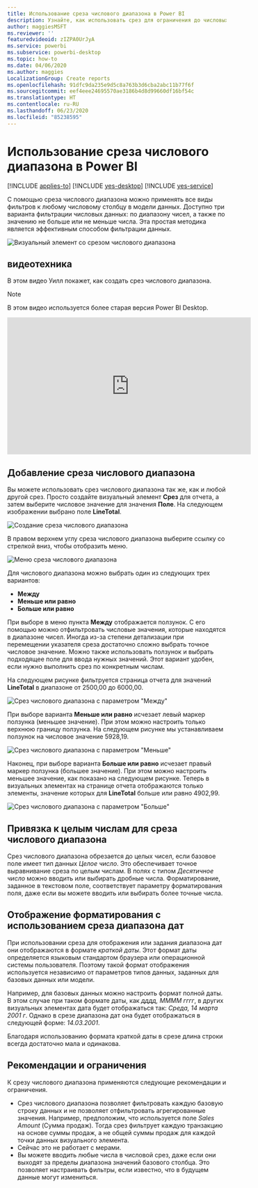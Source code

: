 ```yaml
---
title: Использование среза числового диапазона в Power BI
description: Узнайте, как использовать срез для ограничения до числовых диапазонов в Power BI.
author: maggiesMSFT
ms.reviewer: ''
featuredvideoid: zIZPA0UrJyA
ms.service: powerbi
ms.subservice: powerbi-desktop
ms.topic: how-to
ms.date: 04/06/2020
ms.author: maggies
LocalizationGroup: Create reports
ms.openlocfilehash: 91dfc9da235e9d5c8a763b3d6cba2abc11b77f6f
ms.sourcegitcommit: eef4eee24695570ae3186b4d8d99660df16bf54c
ms.translationtype: HT
ms.contentlocale: ru-RU
ms.lasthandoff: 06/23/2020
ms.locfileid: "85238595"
---
```

# <a name="use-the-numeric-range-slicer-in-power-bi"></a>Использование среза числового диапазона в Power BI

[!INCLUDE [applies-to](../includes/applies-to.md)] [!INCLUDE [yes-desktop](../includes/yes-desktop.md)] [!INCLUDE [yes-service](../includes/yes-service.md)]

С помощью среза числового диапазона можно применять все виды фильтров к любому числовому столбцу в модели данных. Доступно три варианта фильтрации числовых данных: по диапазону чисел, а также по значению не больше или не меньше числа. Эта простая методика является эффективным способом фильтрации данных.

![Визуальный элемент со срезом числового диапазона](media/desktop-slicer-numeric-range/desktop-slicer-numeric-range-0.png)

## <a name="video"></a>видеотехника

В этом видео Уилл покажет, как создать срез числового диапазона.

> [!NOTE]
> В этом видео используется более старая версия Power BI Desktop.

<iframe width="560" height="315" src="https://www.youtube.com/embed/zIZPA0UrJyA" frameborder="0" allowfullscreen></iframe> 


## <a name="add-a-numeric-range-slicer"></a>Добавление среза числового диапазона

Вы можете использовать срез числового диапазона так же, как и любой другой срез. Просто создайте визуальный элемент **Срез** для отчета, а затем выберите числовое значение для значения **Поле**. На следующем изображении выбрано поле **LineTotal**.

![Создание среза числового диапазона](media/desktop-slicer-numeric-range/desktop-slicer-numeric-range-1-create.png)

В правом верхнем углу среза числового диапазона выберите ссылку со стрелкой вниз, чтобы отобразить меню.

![Меню среза числового диапазона](media/desktop-slicer-numeric-range/desktop-slicer-numeric-range-2-between.png)

Для числового диапазона можно выбрать один из следующих трех вариантов:

* **Между**
* **Меньше или равно**
* **Больше или равно**

При выборе в меню пункта **Между** отображается ползунок. С его помощью можно отфильтровать числовые значения, которые находятся в диапазоне чисел. Иногда из-за степени детализации при перемещении указателя среза достаточно сложно выбрать точное числовое значение. Можно также использовать ползунок и выбрать подходящее поле для ввода нужных значений. Этот вариант удобен, если нужно выполнить срез по конкретным числам.

На следующем рисунке фильтруется страница отчета для значений **LineTotal** в диапазоне от 2500,00 до 6000,00.

![Срез числового диапазона с параметром "Между"](media/desktop-slicer-numeric-range/desktop-slicer-numeric-range-3-between-range.png)

При выборе варианта **Меньше или равно** исчезает левый маркер ползунка (меньшее значение). При этом можно настроить только верхнюю границу ползунка. На следующем рисунке мы устанавливаем ползунок на числовое значение 5928,19.

![Срез числового диапазона с параметром "Меньше"](media/desktop-slicer-numeric-range/desktop-slicer-numeric-range-4-less-than.png)

Наконец, при выборе варианта **Больше или равно** исчезает правый маркер ползунка (большее значение). При этом можно настроить меньшее значение, как показано на следующем рисунке. Теперь в визуальных элементах на странице отчета отображаются только элементы, значение которых для **LineTotal** больше или равно 4902,99.

![Срез числового диапазона с параметром "Больше"](media/desktop-slicer-numeric-range/desktop-slicer-numeric-range-5-greater-than.png)

## <a name="snap-to-whole-numbers-with-the-numeric-range-slicer"></a>Привязка к целым числам для среза числового диапазона

Срез числового диапазона обрезается до целых чисел, если базовое поле имеет тип данных *Целое число*. Это обеспечивает точное выравнивание среза по целым числам. В полях с типом *Десятичное число* можно вводить или выбирать дробные числа. Форматирование, заданное в текстовом поле, соответствует параметру форматирования поля, даже если вы можете вводить или выбирать более точные числа.

## <a name="display-formatting-with-the-date-range-slicer"></a>Отображение форматирования с использованием среза диапазона дат

При использовании среза для отображения или задания диапазона дат они отображаются в формате *краткой даты*. Этот формат даты определяется языковым стандартом браузера или операционной системы пользователя. Поэтому такой формат отображения используется независимо от параметров типов данных, заданных для базовых данных или модели.

Например, для базовых данных можно настроить формат полной даты. В этом случае при таком формате даты, как *дддд, ММММ гггг*, в других визуальных элементах дата будет отображаться так: *Среда, 14 марта 2001 г*. Однако в срезе диапазона дат она будет отображаться в следующей форме: *14.03.2001*.

Благодаря использованию формата краткой даты в срезе длина строки всегда достаточно мала и одинакова.

## <a name="limitations-and-considerations"></a>Рекомендации и ограничения

К срезу числового диапазона применяются следующие рекомендации и ограничения.

* Срез числового диапазона позволяет фильтровать каждую базовую строку данных и не позволяет отфильтровать агрегированные значения. Например, предположим, что используется поле *Sales Amount* (Сумма продаж). Тогда срез фильтрует каждую транзакцию на основе суммы продаж, а не общей суммы продаж для каждой точки данных визуального элемента.
* Сейчас это не работает с мерами.
* Вы можете вводить любые числа в числовой срез, даже если они выходят за пределы диапазона значений базового столбца. Это позволяет настраивать фильтры, если известно, что в будущем данные могут измениться.
